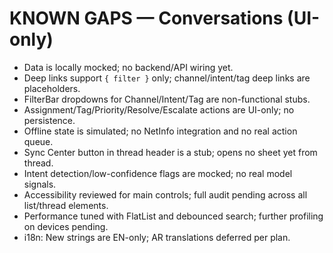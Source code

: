 # KNOWN GAPS — Conversations (UI-only)

- Data is locally mocked; no backend/API wiring yet.
- Deep links support `{ filter }` only; channel/intent/tag deep links are placeholders.
- FilterBar dropdowns for Channel/Intent/Tag are non-functional stubs.
- Assignment/Tag/Priority/Resolve/Escalate actions are UI-only; no persistence.
- Offline state is simulated; no NetInfo integration and no real action queue.
- Sync Center button in thread header is a stub; opens no sheet yet from thread.
- Intent detection/low-confidence flags are mocked; no real model signals.
- Accessibility reviewed for main controls; full audit pending across all list/thread elements.
- Performance tuned with FlatList and debounced search; further profiling on devices pending.
- i18n: New strings are EN-only; AR translations deferred per plan.
